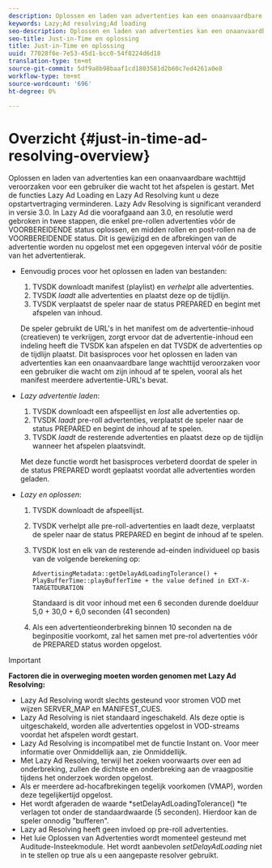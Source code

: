 ```yaml
---
description: Oplossen en laden van advertenties kan een onaanvaardbare wachttijd veroorzaken voor een gebruiker die wacht tot het afspelen is gestart. Met de functies Lazy Ad Loading en Lazy Ad Resolving kunt u deze opstartvertraging verminderen. Lazy Adv Resolving is significant veranderd in versie 3.0. In Lazy Ad die voorafgaand aan 3.0, en resolutie werd gebroken in twee stappen, die enkel pre-rollen advertenties vóór de VOORBEREIDENDE status oplossen, en midden rollen en post-rollen na de VOORBEREIDENDE status. Dit is gewijzigd en de afbrekingen van de advertentie worden nu opgelost met een opgegeven interval vóór de positie van het advertentierak.
keywords: Lazy;Ad resolving;Ad loading
seo-description: Oplossen en laden van advertenties kan een onaanvaardbare wachttijd veroorzaken voor een gebruiker die wacht tot het afspelen is gestart. Met de functies Lazy Ad Loading en Lazy Ad Resolving kunt u deze opstartvertraging verminderen. Lazy Adv Resolving is significant veranderd in versie 3.0. In Lazy Ad die voorafgaand aan 3.0, en resolutie werd gebroken in twee stappen, die enkel pre-rollen advertenties vóór de VOORBEREIDENDE status oplossen, en midden rollen en post-rollen na de VOORBEREIDENDE status. Dit is gewijzigd en de afbrekingen van de advertentie worden nu opgelost met een opgegeven interval vóór de positie van het advertentierak.
seo-title: Just-in-Time en oplossing
title: Just-in-Time en oplossing
uuid: 77028f6e-7e53-45d1-bcc0-54f8224d6d18
translation-type: tm+mt
source-git-commit: 5df9a8b98baaf1cd1803581d2b60c7ed4261a0e8
workflow-type: tm+mt
source-wordcount: '696'
ht-degree: 0%

---
```



# Overzicht {#just-in-time-ad-resolving-overview}

Oplossen en laden van advertenties kan een onaanvaardbare wachttijd veroorzaken voor een gebruiker die wacht tot het afspelen is gestart. Met de functies Lazy Ad Loading en Lazy Ad Resolving kunt u deze opstartvertraging verminderen. Lazy Adv Resolving is significant veranderd in versie 3.0. In Lazy Ad die voorafgaand aan 3.0, en resolutie werd gebroken in twee stappen, die enkel pre-rollen advertenties vóór de VOORBEREIDENDE status oplossen, en midden rollen en post-rollen na de VOORBEREIDENDE status. Dit is gewijzigd en de afbrekingen van de advertentie worden nu opgelost met een opgegeven interval vóór de positie van het advertentierak.

* Eenvoudig proces voor het oplossen en laden van bestanden:

   1. TVSDK downloadt manifest (playlist) en *verhelpt* alle advertenties.
   1. TVSDK *laadt* alle advertenties en plaatst deze op de tijdlijn.
   1. TVSDK verplaatst de speler naar de status PREPARED en begint met afspelen van inhoud.

   De speler gebruikt de URL&#39;s in het manifest om de advertentie-inhoud (creatieven) te verkrijgen, zorgt ervoor dat de advertentie-inhoud een indeling heeft die TVSDK kan afspelen en dat TVSDK de advertenties op de tijdlijn plaatst. Dit basisproces voor het oplossen en laden van advertenties kan een onaanvaardbare lange wachttijd veroorzaken voor een gebruiker die wacht om zijn inhoud af te spelen, vooral als het manifest meerdere advertentie-URL&#39;s bevat.

* *Lazy advertentie laden*:

   1. TVSDK downloadt een afspeellijst en *lost* alle advertenties op.
   1. TVSDK *laadt* pre-roll advertenties, verplaatst de speler naar de status PREPARED en begint de inhoud af te spelen.
   1. TVSDK *laadt* de resterende advertenties en plaatst deze op de tijdlijn wanneer het afspelen plaatsvindt.

   Met deze functie wordt het basisproces verbeterd doordat de speler in de status PREPARED wordt geplaatst voordat alle advertenties worden geladen.

* *Lazy en oplossen*:

   1. TVSDK downloadt de afspeellijst.
   1. TVSDK verhelpt alle pre-roll-advertenties en laadt deze, verplaatst de speler naar de status PREPARED en begint de inhoud af te spelen.
   1. TVSDK lost en elk van de resterende ad-einden individueel op basis van de volgende berekening op:

      `AdvertisingMetadata::getDelayAdLoadingTolerance() + PlayBufferTime::playBufferTime + the value defined in EXT-X-TARGETDURATION`

      Standaard is dit voor inhoud met een 6 seconden durende doelduur 5,0 + 30,0 + 6,0 seconden (41 seconden)

   1. Als een advertentieonderbreking binnen 10 seconden na de beginpositie voorkomt, zal het samen met pre-rol advertenties vóór de PREPARED status worden opgelost.

>[!IMPORTANT]
>
>**Factoren die in overweging moeten worden genomen met Lazy Ad Resolving:**
>
>* Lazy Ad Resolving wordt slechts gesteund voor stromen VOD met wijzen SERVER_MAP en MANIFEST_CUES.
>* Lazy Ad Resolving is niet standaard ingeschakeld. Als deze optie is uitgeschakeld, worden alle advertenties opgelost in VOD-streams voordat het afspelen wordt gestart.
>* Lazy Ad Resolving is incompatibel met de functie Instant on. Voor meer informatie over Onmiddellijk aan, zie Onmiddellijk.
>* Met Lazy Ad Resolving, terwijl het zoeken voorwaarts over een ad onderbreking, zullen de dichtste en onderbreking aan de vraagpositie tijdens het onderzoek worden opgelost.
>* Als er meerdere ad-hocafbrekingen tegelijk voorkomen (VMAP), worden deze tegelijkertijd opgelost.
>* Het wordt afgeraden de waarde *setDelayAdLoadingTolerance() *te verlagen tot onder de standaardwaarde (5 seconden). Hierdoor kan de speler onnodig &quot;bufferen&quot;.
>* Lazy ad Resolving heeft geen invloed op pre-roll advertenties.
>* Het luie Oplossen van Advertenties wordt momenteel gesteund met Auditude-Insteekmodule. Het wordt aanbevolen *setDelayAdLoading* niet in te stellen op true als u een aangepaste resolver gebruikt.

>


